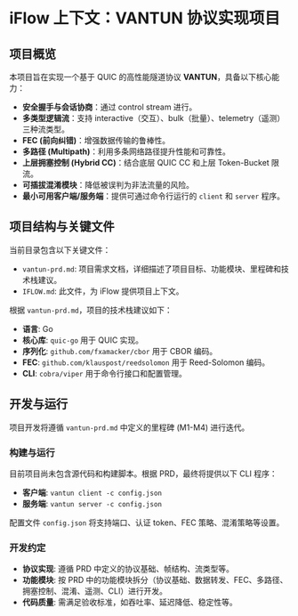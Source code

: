 # iFlow 上下文：VANTUN 协议实现项目

## 项目概览

本项目旨在实现一个基于 QUIC 的高性能隧道协议 **VANTUN**，具备以下核心能力：

* **安全握手与会话协商**：通过 control stream 进行。
* **多类型逻辑流**：支持 interactive（交互）、bulk（批量）、telemetry（遥测）三种流类型。
* **FEC (前向纠错)**：增强数据传输的鲁棒性。
* **多路径 (Multipath)**：利用多条网络路径提升性能和可靠性。
* **上层拥塞控制 (Hybrid CC)**：结合底层 QUIC CC 和上层 Token-Bucket 限流。
* **可插拔混淆模块**：降低被误判为非法流量的风险。
* **最小可用客户端/服务端**：提供可通过命令行运行的 `client` 和 `server` 程序。

## 项目结构与关键文件

当前目录包含以下关键文件：

* `vantun-prd.md`: 项目需求文档，详细描述了项目目标、功能模块、里程碑和技术栈建议。
* `IFLOW.md`: 此文件，为 iFlow 提供项目上下文。

根据 `vantun-prd.md`，项目的技术栈建议如下：

* **语言**: Go
* **核心库**: `quic-go` 用于 QUIC 实现。
* **序列化**: `github.com/fxamacker/cbor` 用于 CBOR 编码。
* **FEC**: `github.com/klauspost/reedsolomon` 用于 Reed-Solomon 编码。
* **CLI**: `cobra/viper` 用于命令行接口和配置管理。

## 开发与运行

项目开发将遵循 `vantun-prd.md` 中定义的里程碑 (M1-M4) 进行迭代。

### 构建与运行

目前项目尚未包含源代码和构建脚本。根据 PRD，最终将提供以下 CLI 程序：

* **客户端**: `vantun client -c config.json`
* **服务端**: `vantun server -c config.json`

配置文件 `config.json` 将支持端口、认证 token、FEC 策略、混淆策略等设置。

### 开发约定

* **协议实现**: 遵循 PRD 中定义的协议基础、帧结构、流类型等。
* **功能模块**: 按 PRD 中的功能模块拆分（协议基础、数据转发、FEC、多路径、拥塞控制、混淆、遥测、CLI）进行开发。
* **代码质量**: 需满足验收标准，如吞吐率、延迟降低、稳定性等。